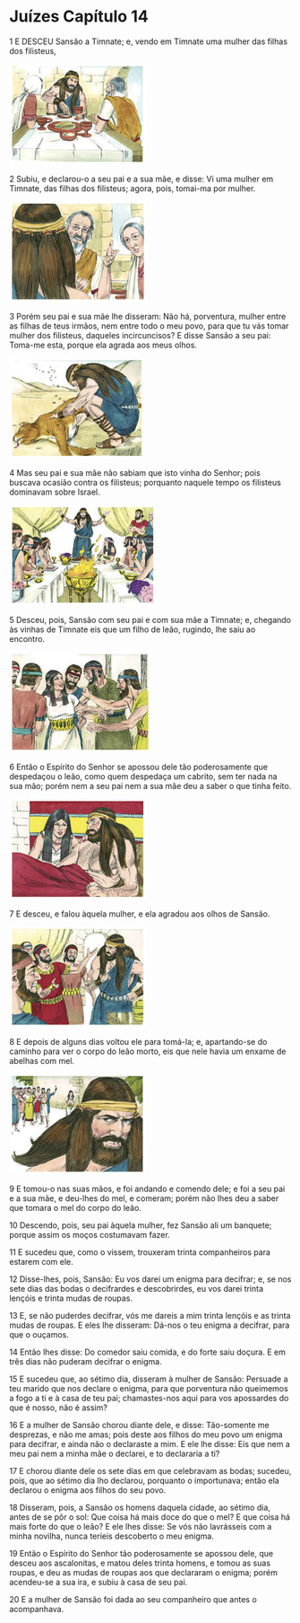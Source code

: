 # Juízes Capítulo 14

1	E DESCEU Sansão a Timnate; e, vendo em Timnate uma mulher das filhas dos filisteus,

![](.img/07_Ju_14_01_RG.jpg)

2	Subiu, e declarou-o a seu pai e a sua mãe, e disse: Vi uma mulher em Timnate, das filhas dos filisteus; agora, pois, tomai-ma por mulher.

![](.img/07_Ju_14_02_RG.jpg)

3	Porém seu pai e sua mãe lhe disseram: Não há, porventura, mulher entre as filhas de teus irmãos, nem entre todo o meu povo, para que tu vás tomar mulher dos filisteus, daqueles incircuncisos? E disse Sansão a seu pai: Toma-me esta, porque ela agrada aos meus olhos.

![](.img/07_Ju_14_03_RG.jpg)

4	Mas seu pai e sua mãe não sabiam que isto vinha do Senhor; pois buscava ocasião contra os filisteus; porquanto naquele tempo os filisteus dominavam sobre Israel.

![](.img/07_Ju_14_04_RG.jpg)

5	Desceu, pois, Sansão com seu pai e com sua mãe a Timnate; e, chegando às vinhas de Timnate eis que um filho de leão, rugindo, lhe saiu ao encontro.

![](.img/07_Ju_14_05_RG.jpg)

6	Então o Espírito do Senhor se apossou dele tão poderosamente que despedaçou o leão, como quem despedaça um cabrito, sem ter nada na sua mão; porém nem a seu pai nem a sua mãe deu a saber o que tinha feito.

![](.img/07_Ju_14_06_RG.jpg)

7	E desceu, e falou àquela mulher, e ela agradou aos olhos de Sansão.

![](.img/07_Ju_14_07_RG.jpg)

8	E depois de alguns dias voltou ele para tomá-la; e, apartando-se do caminho para ver o corpo do leão morto, eis que nele havia um enxame de abelhas com mel.

![](.img/07_Ju_14_08_RG.jpg)

9	E tomou-o nas suas mãos, e foi andando e comendo dele; e foi a seu pai e a sua mãe, e deu-lhes do mel, e comeram; porém não lhes deu a saber que tomara o mel do corpo do leão.

10	Descendo, pois, seu pai àquela mulher, fez Sansão ali um banquete; porque assim os moços costumavam fazer.

11	E sucedeu que, como o vissem, trouxeram trinta companheiros para estarem com ele.

12	Disse-lhes, pois, Sansão: Eu vos darei um enigma para decifrar; e, se nos sete dias das bodas o decifrardes e descobrirdes, eu vos darei trinta lençóis e trinta mudas de roupas.

13	E, se não puderdes decifrar, vós me dareis a mim trinta lençóis e as trinta mudas de roupas. E eles lhe disseram: Dá-nos o teu enigma a decifrar, para que o ouçamos.

14	Então lhes disse: Do comedor saiu comida, e do forte saiu doçura. E em três dias não puderam decifrar o enigma.

15	E sucedeu que, ao sétimo dia, disseram à mulher de Sansão: Persuade a teu marido que nos declare o enigma, para que porventura não queimemos a fogo a ti e à casa de teu pai; chamastes-nos aqui para vos apossardes do que é nosso, não é assim?

16	E a mulher de Sansão chorou diante dele, e disse: Tão-somente me desprezas, e não me amas; pois deste aos filhos do meu povo um enigma para decifrar, e ainda não o declaraste a mim. E ele lhe disse: Eis que nem a meu pai nem a minha mãe o declarei, e to declararia a ti?

17	E chorou diante dele os sete dias em que celebravam as bodas; sucedeu, pois, que ao sétimo dia lho declarou, porquanto o importunava; então ela declarou o enigma aos filhos do seu povo.

18	Disseram, pois, a Sansão os homens daquela cidade, ao sétimo dia, antes de se pôr o sol: Que coisa há mais doce do que o mel? E que coisa há mais forte do que o leão? E ele lhes disse: Se vós não lavrásseis com a minha novilha, nunca teríeis descoberto o meu enigma.

19	Então o Espírito do Senhor tão poderosamente se apossou dele, que desceu aos ascalonitas, e matou deles trinta homens, e tomou as suas roupas, e deu as mudas de roupas aos que declararam o enigma; porém acendeu-se a sua ira, e subiu à casa de seu pai.

20	E a mulher de Sansão foi dada ao seu companheiro que antes o acompanhava.

